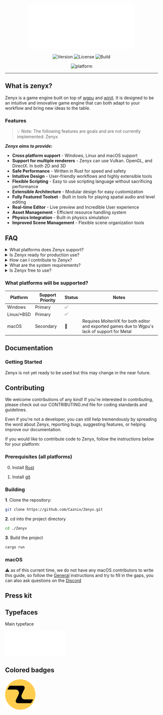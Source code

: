 <div align="center">

<img src="assets/Logo.svg" alt="Zenyx engine" width="350"/>

![Version](https://img.shields.io/badge/version-0.1.0-blue)
![License](https://img.shields.io/github/license/Caznix/Zenyx)
![Build](https://img.shields.io/github/actions/workflow/status/Caznix/Zenyx/rust.yml?branch=main)

![platform](https://img.shields.io/badge/platform-windows%20%7C%20linux%20%7C%20macos-informational)

</div>

---

## What is zenyx?

Zenyx is a game engine built on top of [wgpu](https://github.com/gfx-rs/wgpu)
and [winit](https://github.com/rust-windowing/winit). It is designed to be an
intuitive and innovative game engine that can both adapt to your workflow and
bring new ideas to the table.

### Features

> 💡 Note: The following features are goals and are not currently implemented:
> Zenyx

_**Zenyx aims to provide:**_

- **Cross platform support** - Windows, Linux and macOS support
- **Support for multiple renderers** - Zenyx can use Vulkan. OpenGL, and
  DirectX. In both 2D and 3D
- **Safe Performance** - Written in Rust for speed and safety
- **Intuitive Design** - User-friendly workflows and highly extensible tools
- **Flexible Scripting** - Easy to use scripting language without sacrificing
  performance
- **Extensible Architecture** - Modular design for easy customization
- **Fully Featured Toolset** - Built in tools for playing spatial audio and
  level editing
- **Real-time Editor** - Live preview and Incredible User experience
- **Asset Management** - Efficient resource handling system
- **Physics Integration** - Built-in physics simulation
- **Improved Scene Management** - Flexible scene organization tools

## FAQ

<details>
<summary>What platforms does Zenyx support?</summary>

Zenyx primarily supports Windows and Linux, with secondary support for macOS
(requires MoltenVK). See the
[Platform support table](#what-platforms-will-be-supported) for more
information.

</details>

<details>
<summary>Is Zenyx ready for production use?</summary>

Zenyx is currently in early development and is not yet ready for any simple use
cases, but we're working hard to make it the best it can be before we release
1.0. If this interests you and you're interested in helping, please check out
the [contribution section](CONTRIBUTING.md) for the ways you can help.

</details>

<details>
<summary>How can I contribute to Zenyx?</summary>

We welcome contributions! Please check our contribution guidelines and open a
pull request on GitHub, if you arent a developer, you can also report bugs or
feature requests on our [issue tracker](https://github.com/Caznix/Zenyx/issues).
For more information, please see the [Contributing section](#contributing).

</details>

<details>
<summary>What are the system requirements?</summary>

Detailed system requirements will be provided as the engine matures. Currently,
the only requirement is a modern OS and a system with atleast a semi-recent GPU.

</details>

<details>
<summary>Is Zenyx free to use?</summary>

Yes, Zenyx is open-source software licensed under MIT. You can Modify,
Distribute, and use Zenyx for any purpose you wish.

</details>

### What platforms will be supported?

| Platform   | Support Priority | Status | Notes                                                                                        |
| ---------- | ---------------- | ------ | -------------------------------------------------------------------------------------------- |
| Windows    | Primary          | ✅     |                                                                                              |
| Linux/*BSD | Primary          | ✅     |                                                                                              |
| macOS      | Secondary        | 🌋     | Requires MoltenVK for both editor and exported games due to Wgpu's lack of support for Metal |

## Documentation

### Getting Started

Zenyx is not yet ready to be used but this may change in the near future.

## Contributing

We welcome contributions of any kind! If you're interested in contributing,
please check out our CONTRIBUTING.md file for coding standards and guidelines.

Even if you're not a developer, you can still help tremendously by spreading the
word about Zenyx, reporting bugs, suggesting features, or helping improve our
documentation.

If you would like to contribute code to Zenyx, follow the instructions below for
your platform:

### Prerequisites (all platforms)

0. Install [Rust](https://www.rust-lang.org/tools/install)

1. Install [git](https://git-scm.com/downloads)

### Building

**1**. Clone the repository:

```bash
git clone https://github.com/Caznix/Zenyx.git
```

**2**. cd into the project directory

```bash
cd ./Zenyx
```

**3**. Build the project 

```bash
cargo run
```

### macOS

⚠️ as of this current time, we do not have any macOS contributors to write this
guide, so follow the [General](#building) instructions and try to fill in the
gaps, you can also ask questions on the [Discord]()

## Press kit
## Typefaces 

Main typeface

<img src="assets/Logo.png" width="200" alt="Zenyx Typeface">

## Colored badges

<img src="assets/Badge.png" width="100" alt="Zenyx Logo">